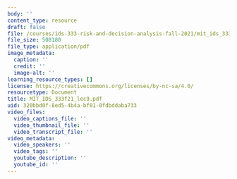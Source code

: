 ```yaml
---
body: ''
content_type: resource
draft: false
file: /courses/ids-333-risk-and-decision-analysis-fall-2021/mit_ids_333f21_lec9.pdf
file_size: 508180
file_type: application/pdf
image_metadata:
  caption: ''
  credit: ''
  image-alt: ''
learning_resource_types: []
license: https://creativecommons.org/licenses/by-nc-sa/4.0/
resourcetype: Document
title: MIT_IDS_333f21_lec9.pdf
uid: 320bbd0f-8ed5-4b4a-bf01-0fdbddaba733
video_files:
  video_captions_file: ''
  video_thumbnail_file: ''
  video_transcript_file: ''
video_metadata:
  video_speakers: ''
  video_tags: ''
  youtube_description: ''
  youtube_id: ''
---
```

